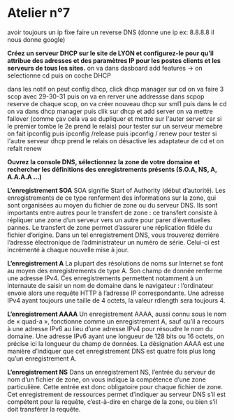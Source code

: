 # Atelier n°7

avoir toujours un ip fixe
faire un reverse DNS (donne une ip ex: 8.8.8.8 il nous donne google)

**Créez un serveur DHCP sur le site de LYON et configurez-le pour qu’il attribue des adresses et des paramètres IP pour les postes clients et les serveurs de tous les sites.**
on va dans dasboard add features -> on selectionne cd puis on coche DHCP

dans les notif on peut config dhcp, click dhcp manager sur cd on va faire 3 scop avec 29-30-31 puis on va en rerver une addressse dans scpop reserve de chaque scop, 
on va créer nouveau dhcp sur sml1 puis dans le cd on va dans dhcp manager puis clik sur dhcp et add server
on va mettre failover (comme çav cela va se dupliquer et mettre sur l'auter server car si le premier tombe le 2e prend le relais)
pour tester sur un serveur memebre on fait ipconfig puis ipconfig /release puis ipconfig / renew
pour tester si l'autre serveur dhcp prend le relais on désactive les adaptateur de cd et on refait renew

**Ouvrez la console DNS, sélectionnez la zone de votre domaine et rechercher les définitions des enregistrements présents (S.O.A, NS, A, A.A.A.A …)**

**L’enregistrement SOA**
SOA signifie Start of Authority (début d’autorité). Les enregistrements de ce type renferment des informations sur la zone, qui sont organisées au moyen du fichier de zone ou du serveur DNS. Ils sont importants entre autres pour le transfert de zone : ce transfert consiste à répliquer une zone d’un serveur vers un autre pour parer d’éventuelles pannes. Le transfert de zone permet d’assurer une réplication fidèle du fichier d’origine. Dans un tel enregistrement DNS, vous trouverez derrière l’adresse électronique de l’administrateur un numéro de série. Celui-ci est incrémenté à chaque nouvelle mise à jour.

**L’enregistrement A**
La plupart des résolutions de noms sur Internet se font au moyen des enregistrements de type A. Son champ de donnée renferme une adresse IPv4. Ces enregistrements permettent notamment à un internaute de saisir un nom de domaine dans le navigateur : l’ordinateur envoie alors une requête HTTP à l’adresse IP correspondante. Une adresse IPv4 ayant toujours une taille de 4 octets, la valeur rdlength sera toujours 4.


**L’enregistrement AAAA**
Un enregistrement AAAA, aussi connu sous le nom de « quad-a », fonctionne comme un enregistrement A, sauf qu’il a recours à une adresse IPv6 au lieu d’une adresse IPv4 pour résoudre le nom du domaine. Une adresse IPv6 ayant une longueur de 128 bits ou 16 octets, on précise ici la longueur du champ de données. La désignation AAAA est une manière d’indiquer que cet enregistrement DNS est quatre fois plus long qu’un enregistrement A.

**L’enregistrement NS**
Dans un enregistrement NS, l’entrée du serveur de nom d’un fichier de zone, on vous indique la compétence d’une zone particulière. Cette entrée est donc obligatoire pour chaque fichier de zone. Cet enregistrement de ressources permet d’indiquer au serveur DNS s’il est compétent pour la requête, c’est-à-dire en charge de la zone, ou bien s’il doit transférer la requête.

